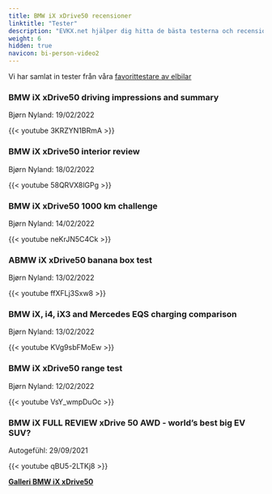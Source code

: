 ```yaml
---
title: BMW iX xDrive50 recensioner
linktitle: "Tester"
description: "EVKX.net hjälper dig hitta de bästa testerna och recensionerna av denna modell."
weight: 6
hidden: true
navicon: bi-person-video2
---
```

Vi har samlat in tester från våra [favorittestare av elbilar](../../../../../guides/evreviewers/)

<div class="container text-center shadow p-2 pe-4 mb-5 bg-body-tertiary rounded border">
<h3>BMW iX xDrive50 driving impressions and summary</h3>
<p>Bjørn Nyland: 19/02/2022</p>

{{< youtube 3KRZYN1BRmA >}}

</div>
<div class="container text-center shadow p-2 pe-4 mb-5 bg-body-tertiary rounded border">
<h3>BMW iX xDrive50 interior review</h3>
<p>Bjørn Nyland: 18/02/2022</p>

{{< youtube 58QRVX8lGPg >}}

</div>
<div class="container text-center shadow p-2 pe-4 mb-5 bg-body-tertiary rounded border">
<h3>BMW iX xDrive50 1000 km challenge</h3>
<p>Bjørn Nyland: 14/02/2022</p>

{{< youtube neKrJN5C4Ck >}}

</div>
<div class="container text-center shadow p-2 pe-4 mb-5 bg-body-tertiary rounded border">
<h3>ABMW iX xDrive50 banana box test</h3>
<p>Bjørn Nyland: 13/02/2022</p>

{{< youtube ffXFLj3Sxw8 >}}

</div>
<div class="container text-center shadow p-2 pe-4 mb-5 bg-body-tertiary rounded border">
<h3>BMW iX, i4, iX3 and Mercedes EQS charging comparison</h3>
<p>Bjørn Nyland: 13/02/2022</p>

{{< youtube KVg9sbFMoEw >}}

</div>
<div class="container text-center shadow p-2 pe-4 mb-5 bg-body-tertiary rounded border">
<h3>BMW iX xDrive50 range test</h3>
<p>Bjørn Nyland: 12/02/2022</p>

{{< youtube VsY_wmpDuOc >}}

</div>
<div class="container text-center shadow p-2 pe-4 mb-5 bg-body-tertiary rounded border">
<h3>BMW iX FULL REVIEW xDrive 50 AWD - world’s best big EV SUV?</h3>
<p>Autogefühl: 29/09/2021</p>

{{< youtube qBU5-2LTKj8 >}}

</div>
<div class="mt-3 mb-3">
<a href="../gallery/" class="text-decoration-none text-black">
<strong><i class="bi-arrow-left"></i>Galleri  </strong>
</a>
<a href="../" class="text-decoration-none text-black float-end">
<strong>BMW iX xDrive50 <i class="bi-arrow-right"></i></strong>
</a>
</div>
